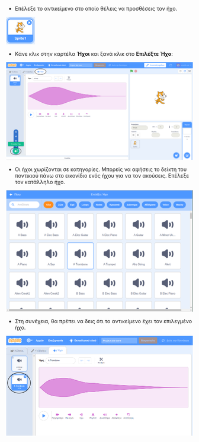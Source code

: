 + Επέλεξε το αντικείμενο στο οποίο θέλεις να προσθέσεις τον ήχο.

![αντικείμενο](images/sprite-select.png)

+ Κάνε κλικ στην καρτέλα **Ήχοι** και ξανά κλικ στο **Επιλέξτε Ήχο**:

![ήχοι και επιλογή ήχου](images/import-sound.png)

+ Οι ήχοι χωρίζονται σε κατηγορίες. Μπορείς να αφήσεις το δείκτη του ποντικιού πάνω στο εικονίδιο ενός ήχου για να τον ακούσεις. Επέλεξε τον κατάλληλο ήχο.

![μενού ήχων](images/choose-sound.png)

+ Στη συνέχεια, θα πρέπει να δεις ότι το αντικείμενο έχει τον επιλεγμένο ήχο.

![ο νέος ήχος εμφανίζεται αντί του αντικειμένου](images/sound-imported.png)